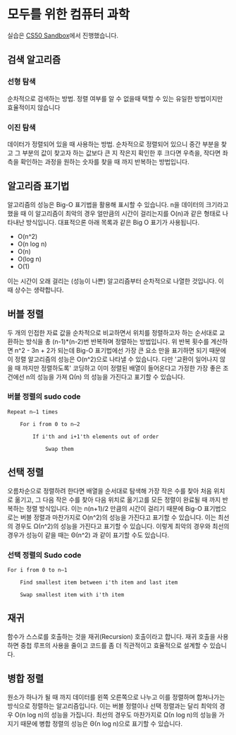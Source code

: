 # 모두를 위한 컴퓨터 과학

실습은 [CS50 Sandbox](https://sandbox.cs50.io/7bd16f6d-4490-4d9a-81d0-47eaf3c60330)에서 진행했습니다.

## 검색 알고리즘

### 선형 탐색

순차적으로 검색하는 방법. 정렬 여부를 알 수 없을때 택할 수 있는 유일한 방법이지만 효율적이지 않습니다

### 이진 탐색

데이터가 정렬되어 있을 때 사용하는 방법. 순차적으로 정렬되어 있으니 중간 부분을 찾고 그 부분의 값이 찾고자 하는 값보다 큰 지 작은지 확인한 후 크다면 우측을, 작다면 좌측을 확인하는 과정을 원하는 숫자를 찾을 때 까지 반복하는 방법입니다.

## 알고리즘 표기법

알고리즘의 성능은 Big-O 표기법을 활용해 표시할 수 있습니다. n을 데이터의 크기라고 했을 때 이 알고리즘이 최악의 경우 얼만큼의 시간이 걸리는지를 O(n)과 같은 형태로 나타내난 방식입니다. 대표적으론 아래 목록과 같은 Big O 표기가 사용됩니다.

- O(n^2)
- O(n log n)
- O(n)
- O(log n)
- O(1)

이는 시간이 오래 걸리는 (성능이 나쁜) 알고리즘부터 순차적으로 나열한 것입니다. 이 때 상수는 생략합니다.

## 버블 정렬

두 개의 인접한 자료 값을 순차적으로 비교하면서 위치를 정렬하고자 하는 순서대로 교환하는 방식을 총 (n-1)\*(n-2)번 반복하며 정렬하는 방법입니다. 위 반복 횟수를 계산하면 n^2 - 3n + 2가 되는데 Big-O 표기법에선 가장 큰 요소 만을 표기하면 되기 때문에 이 정렬 알고리즘의 성능은 O(n^2)으로 나타낼 수 있습니다. 다만 '교환이 일어나지 않을 때 까지만 정렬하도록' 코딩하고 이미 정렬된 배열이 들어온다고 가정한 가장 좋은 조건에선 n의 성능을 가져 Ω(n) 의 성능을 가진다고 표기할 수 있습니다.

### 버블 정렬의 sudo code

```sudo
Repeat n–1 times

    For i from 0 to n–2

        If i'th and i+1'th elements out of order

            Swap them
```

## 선택 정렬

오름차순으로 정렬하려 한다면 배열을 순서대로 탐색해 가장 작은 수를 찾아 처음 위치로 옮기고, 그 다음 작은 수를 찾아 다음 위치로 옮기고를 모든 정렬이 완료될 때 까지 반복하는 정렬 방식입니다. 이는 n(n+1)/2 만큼의 시간이 걸리기 때문에 Big-O 표기법으로는 버블 정렬과 마찬가지로 O(n^2)의 성능을 가진다고 표기할 수 있습니다. 이는 최선의 경우도 Ω(n^2)의 성능을 가진다고 표기할 수 있습니다. 이렇게 최악의 경우와 최선의 경우가 성능이 같을 때는 Θ(n^2) 과 같이 표기할 수도 있습니다.

### 선택 정렬의 Sudo code

```sudo
For i from 0 to n–1

    Find smallest item between i'th item and last item

    Swap smallest item with i'th item
```

## 재귀

함수가 스스로를 호출하는 것을 재귀(Recursion) 호출이라고 합니다. 재귀 호출을 사용하면 중첩 루프의 사용을 줄이고 코드를 좀 더 직관적이고 효율적으로 설계할 수 있습니다.

## 병합 정렬

원소가 하나가 될 때 까지 데이터를 왼쪽 오른쪽으로 나누고 이를 정렬하며 합쳐나가는 방식으로 정렬하는 알고리즘입니다. 이는 버블 정렬이나 선택 정렬과는 달리 최악의 경우 O(n log n)의 성능을 가집니다. 최선의 경우도 마찬가지로 Ω(n log n)의 성능을 가지기 때문에 병합 정렬의 성능은 Θ(n log n)으로 표기할 수 있습니다.
